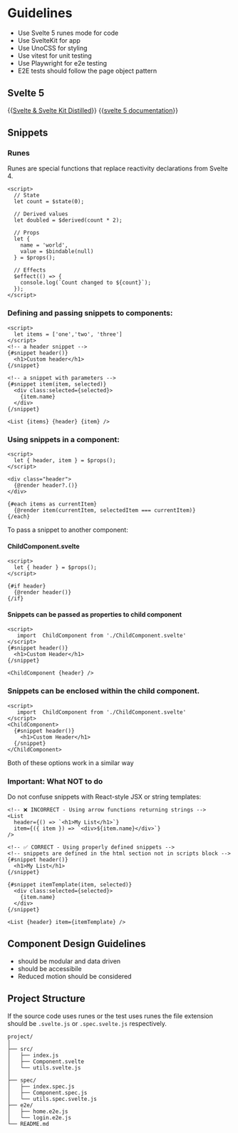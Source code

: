 # Guidelines

- Use Svelte 5 runes mode for code
- Use SvelteKit for app
- Use UnoCSS for styling
- Use vitest for unit testing
- Use Playwright for e2e testing
- E2E tests should follow the page object pattern

## Svelte 5

{{[Svelte & Svelte Kit Distilled](https://svelte-llm.khromov.se/svelte-complete-distilled)}}
{{[svelte 5 documentation](https://svelte.dev/docs/svelte/llms.txt)}}

## Snippets

### Runes

Runes are special functions that replace reactivity declarations from Svelte 4.

```svelte
<script>
  // State
  let count = $state(0);

  // Derived values
  let doubled = $derived(count * 2);

  // Props
  let {
    name = 'world',
    value = $bindable(null)
  } = $props();

  // Effects
  $effect(() => {
    console.log(`Count changed to ${count}`);
  });
</script>
```

### Defining and passing snippets to components:

```svelte
<script>
  let items = ['one','two', 'three']
</script>
<!-- a header snippet -->
{#snippet header()}
  <h1>Custom header</h1>
{/snippet}

<!-- a snippet with parameters -->
{#snippet item(item, selected)}
  <div class:selected={selected}>
    {item.name}
  </div>
{/snippet}

<List {items} {header} {item} />
```

### Using snippets in a component:

```svelte
<script>
  let { header, item } = $props();
</script>

<div class="header">
  {@render header?.()}
</div>

{#each items as currentItem}
  {@render item(currentItem, selectedItem === currentItem)}
{/each}
```

To pass a snippet to another component:

#### ChildComponent.svelte

```svelte
<script>
  let { header } = $props();
</script>

{#if header}
  {@render header()}
{/if}
```

#### Snippets can be passed as properties to child component

```svelte
<script>
   import  ChildComponent from './ChildComponent.svelte'
</script>
{#snippet header()}
  <h1>Custom Header</h1>
{/snippet}

<ChildComponent {header} />
```

### Snippets can be enclosed within the child component.

```svelte
<script>
   import  ChildComponent from './ChildComponent.svelte'
</script>
<ChildComponent>
  {#snippet header()}
    <h1>Custom Header</h1>
  {/snippet}
</ChildComponent>
```

Both of these options work in a similar way

### Important: What NOT to do

Do not confuse snippets with React-style JSX or string templates:

```svelte
<!-- ❌ INCORRECT - Using arrow functions returning strings -->
<List
  header={() => `<h1>My List</h1>`}
  item={({ item }) => `<div>${item.name}</div>`}
/>

<!-- ✅ CORRECT - Using properly defined snippets -->
<!-- snippets are defined in the html section not in scripts block -->
{#snippet header()}
  <h1>My List</h1>
{/snippet}

{#snippet itemTemplate(item, selected)}
  <div class:selected={selected}>
    {item.name}
  </div>
{/snippet}

<List {header} item={itemTemplate} />
```

## Component Design Guidelines

- should be modular and data driven
- should be accessibile
- Reduced motion should be considered

## Project Structure

If the source code uses runes or the test uses runes the file extension should be `.svelte.js` or `.spec.svelte.js` respectively.

```
project/
│
├── src/
│   ├── index.js
│   ├── Component.svelte
│   └── utils.svelte.js
│
├── spec/
│   ├── index.spec.js
│   ├── Component.spec.js
│   └── utils.spec.svelte.js
├── e2e/
│   ├── home.e2e.js
│   └── login.e2e.js
└── README.md
```
